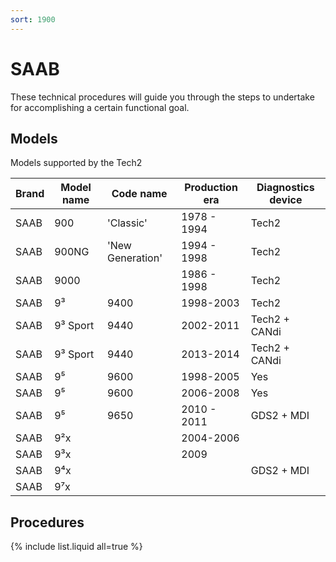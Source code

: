 ```yaml
---
sort: 1900
---
```

# SAAB

These technical procedures will guide you through the steps to undertake for accomplishing a certain functional goal.

## Models

Models supported by the Tech2

| Brand | Model name | Code name | Production era | Diagnostics device |
| --- | --- | --- | --- | --- |
| SAAB | 900 | 'Classic' | 1978 - 1994 | Tech2 |
| SAAB | 900NG | 'New Generation' | 1994 - 1998 | Tech2 |
| SAAB | 9000 | | 1986 - 1998  | Tech2 |
| SAAB | 9³ | 9400 | 1998-2003 | Tech2 |
| SAAB | 9³ Sport | 9440 | 2002-2011 | Tech2 + CANdi |
| SAAB | 9³ Sport | 9440 | 2013-2014 | Tech2 + CANdi |
| SAAB | 9⁵| 9600 | 1998-2005 | Yes | Tech2 |
| SAAB | 9⁵| 9600 | 2006-2008 | Yes | Tech2 + CANdi |
| SAAB | 9⁵ | 9650 | 2010 - 2011 | GDS2 + MDI|
| SAAB | 9²x | | 2004-2006 | | 
| SAAB | 9³x | | 2009 | | 
| SAAB | 9⁴x | | | GDS2 + MDI | 
| SAAB | 9⁷x | | | |

## Procedures

{% include list.liquid all=true %}
